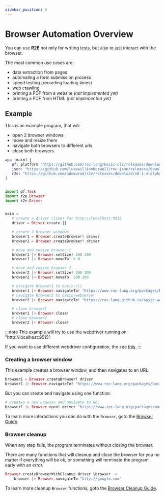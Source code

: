```yaml
---
sidebar_position: 4
---
```


# Browser Automation Overview

You can use **R2E** not only for writing tests, but also to just interact with the browser.

The most common use cases are:

- data extraction from pages
- automating a form submission process
- speed testing (recording loading times)
- web crawling
- printing a PDF from a website _(not implemented yet)_
- printing a PDF from HTML _(not implemented yet)_

## Example

This is an example program, that will:

- open 2 browser windows
- move and resize them
- navigate both browsers to different urls
- close both browsers

```elixir title="main.roc"
app [main] {
   pf: platform "https://github.com/roc-lang/basic-cli/releases/download/0.11.0/SY4WWMhWQ9NvQgvIthcv15AUeA7rAIJHAHgiaSHGhdY.tar.br",
   json: "https://github.com/lukewilliamboswell/roc-json/releases/download/0.10.0/KbIfTNbxShRX1A1FgXei1SpO5Jn8sgP6HP6PXbi-xyA.tar.br",
   r2e: "https://github.com/adomurad/r2e/releases/download/v0.1.4-alpha/PycCyf-sYb4GyBGM_ujnwIBQCwyBcJ2AMalnUaLejWE.tar.br",
}


import pf.Task
import r2e.Browser
import r2e.Driver


main =
   # create a driver client for http://localhost:9515
   driver = Driver.create {}

   # create 2 browser windows
   browser1 = Browser.createBrowser! driver
   browser2 = Browser.createBrowser! driver

   # move and resize browser 1
   browser1 |> Browser.setSize! 200 200
   browser1 |> Browser.moveTo! 0 0

   # move and resize browser 2
   browser2 |> Browser.setSize! 200 200
   browser2 |> Browser.moveTo! 200 200

   # navigate browser1 to basic-cli
   browser1 |> Browser.navigateTo! "https://www.roc-lang.org/packages/basic-cli/"
   # navigate browser2 to basic-webserver
   browser2 |> Browser.navigateTo! "https://roc-lang.github.io/basic-webserver/"

   # close browser1
   browser1 |> Browser.close!
   # close browser2
   browser2 |> Browser.close!
```

:::note
This example will try to use the webdriver running on "http://localhost:9515".

If you want to use different webdriver configuration, the see [this](#).
:::

### Creating a browser window

This example creates a browser window, and then navigates to an URL:

```elixir
browser1 = Browser.createBrowser! driver
browser1 |> Browser.navigateTo! "https://www.roc-lang.org/packages/basic-cli/"
```

But you can create and navigate using one function:

```elixir
# creates a new browser and navigate to URL
browser1 |> Browser.open! driver "https://www.roc-lang.org/packages/basic-cli/"
```

To learn more interactions you can do with the `Browser`, goto the [Browser Guide](#).

### Browser cleanup

When any step fails, the program terminates without closing the browser.

There are many functions that will cleanup and close the browser for you no matter
if everything will be ok, or something will terminate the program early with an error.

```elixir
Browser.createBrowserWithCleanup driver \browser ->
    browser |> Browser.navigateTo "http://google.com"
```

To learn more cleanup `Browser` functions, goto the [Browser Cleanup Guide](#).
